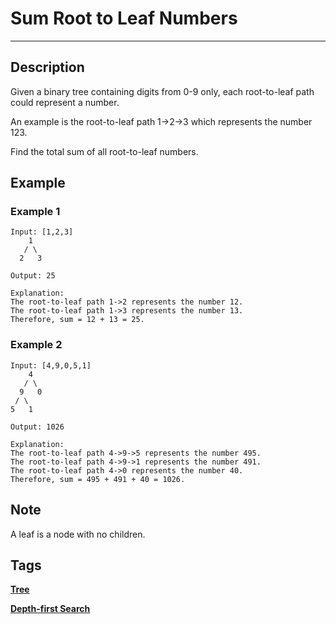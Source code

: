 # Sum Root to Leaf Numbers
-----
## Description
Given a binary tree containing digits from 0-9 only, each root-to-leaf path could represent a number.

An example is the root-to-leaf path 1->2->3 which represents the number 123.

Find the total sum of all root-to-leaf numbers.

## Example
### Example 1
```
Input: [1,2,3]
    1
   / \
  2   3

Output: 25

Explanation:
The root-to-leaf path 1->2 represents the number 12.
The root-to-leaf path 1->3 represents the number 13.
Therefore, sum = 12 + 13 = 25.
```

### Example 2
```
Input: [4,9,0,5,1]
    4
   / \
  9   0
 / \
5   1

Output: 1026

Explanation:
The root-to-leaf path 4->9->5 represents the number 495.
The root-to-leaf path 4->9->1 represents the number 491.
The root-to-leaf path 4->0 represents the number 40.
Therefore, sum = 495 + 491 + 40 = 1026.
```

## Note
A leaf is a node with no children.

## Tags
**[Tree](https://leetcode.com/tag/tree)**

**[Depth-first Search](https://leetcode.com/tag/depth-first-search)**

